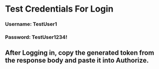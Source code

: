 # Test Credentials For Login
### Username: TestUser1
### Password: TestUser1234!

## After Logging in, copy the generated token from the response body and paste it into Authorize.
